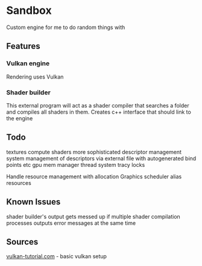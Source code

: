 # Sandbox
Custom engine for me to do random things with
## Features
### Vulkan engine
Rendering uses Vulkan
### Shader builder
This external program will act as a shader compiler that searches a folder and compiles all shaders in them.
Creates c++ interface that should link to the engine

## Todo
textures
compute shaders
more sophisticated descriptor management system
	management of descriptors via external file with autogenerated bind points etc
gpu mem manager
thread system
	tracy locks

Handle resource management with allocation
Graphics scheduler
    alias resources

## Known Issues
shader builder's output gets messed up if multiple shader compilation processes outputs error messages at the same time

## Sources
[vulkan-tutorial.com](https://vulkan-tutorial.com/) - basic vulkan setup

